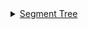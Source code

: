 <details>
<summary><a href="https://github.com/vipul79321/CP_Codes/tree/main/Segment%20Tree">Segment Tree</a></summary>

+ <a href="https://github.com/vipul79321/CP_Codes/blob/main/Segment%20Tree/segment-tree-use-cases.md">Segment Tree Use Cases</a>
  + <a href="https://github.com/vipul79321/CP_Codes/blob/main/Segment%20Tree/segment-tree-use-cases.md#some-standard-queries">Some standard queries</a>
  + <a href="https://github.com/vipul79321/CP_Codes/blob/main/Segment%20Tree/segment-tree-use-cases.md#range-max-queries-and-number-of-times-it-appears-in-that-range">Range-Max queries and number of times it appears in that range</a>
  + <a href="https://github.com/vipul79321/CP_Codes/blob/main/Segment%20Tree/segment-tree-use-cases.md#searching-for-first-array-prefix-with-given-sum--finding-smallest-index-of-given-cumulative-frequency-assuming-non-negative-elements">Searching for first array prefix with given sum in logn</a>
  + <a href="https://github.com/vipul79321/CP_Codes/blob/main/Segment%20Tree/segment-tree-use-cases.md#searching-for-first-array-element-greater-than-given-value-in-given-range-lowhigh">Searching for first array element greater than given value in the given range</a>
  + <a href="https://github.com/vipul79321/CP_Codes/blob/main/Segment%20Tree/segment-tree-use-cases.md#finding-subsegment-with-maximum-sum-in-given-range-lr">Finding subsegment with maximum sum in given range [l,r]</a>


+ <a href="https://github.com/vipul79321/CP_Codes/blob/main/Segment%20Tree/merge-sort-tree.md">Merge Sort Segment Tree</a>
  + <a href="https://github.com/vipul79321/CP_Codes/blob/main/Segment%20Tree/merge-sort-tree.md#find-kth-smallest-element-in-the-given-range-lr">Find kth smallest element in the given range [l,r]</a>
  + <a href="https://github.com/vipul79321/CP_Codes/blob/main/Segment%20Tree/merge-sort-tree.md#find-smallest-number-in-range-lr-which-is-greater-than-or-equal-to-x">Find smallest number in range [l,r] which is greater than or equal to x</a>


+ <a href="https://github.com/vipul79321/CP_Codes/blob/main/Segment%20Tree/range_assign_point_query_lazy_st.cpp">Range Assign Point Query using Lazy propogation</a>
  
+ <a href="https://github.com/vipul79321/CP_Codes/blob/main/Segment%20Tree/range_update_point_query_lazy_st.cpp">Range Update Point Query using Lazy Propogation</a>
  
+ <a href="https://github.com/vipul79321/CP_Codes/blob/main/Segment%20Tree/range_update_range_max_lazy_st.cpp">Range Update Range Max Lazy using Lazy Segment Tree</a>
  
+ <a href="https://github.com/vipul79321/CP_Codes/blob/main/Segment%20Tree/2D_segment_tree.cpp">2-D Segment Tree</a>

+ <a href="https://github.com/vipul79321/CP_Codes/blob/main/Segment%20Tree/advance-segment-tree.md">Advance Segment Trees</a>
  + <a href="https://github.com/vipul79321/CP_Codes/blob/main/Segment%20Tree/advance-segment-tree.md#persistent-segment-tree">Persistent Segment Tree</a>
  + <a href="https://github.com/vipul79321/CP_Codes/blob/main/Segment%20Tree/advance-segment-tree.md#implicit-segment-tree">Implicit Segment Tree | Extend Tree only when neccessary</a>

</details>
  
 
